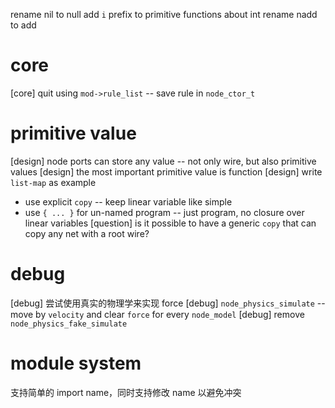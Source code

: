 rename nil to null
add `i` prefix to primitive functions about int
rename nadd to add

# core

[core] quit using `mod->rule_list` -- save rule in `node_ctor_t`

# primitive value

[design] node ports can store any value -- not only wire, but also primitive values
[design] the most important primitive value is function
[design] write `list-map` as example
- use explicit `copy` -- keep linear variable like simple
- use `{ ... }` for un-named program -- just program, no closure over linear variables
[question] is it possible to have a generic `copy` that can copy any net with a root wire?

# debug

[debug] 尝试使用真实的物理学来实现 force
[debug] `node_physics_simulate` -- move by `velocity` and clear `force` for every `node_model`
[debug] remove `node_physics_fake_simulate`

# module system

支持简单的 import name，同时支持修改 name 以避免冲突
